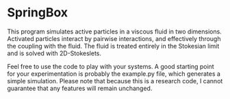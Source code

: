 # SpringBox 
This program simulates active particles in a viscous fluid in two dimensions.
Activated particles interact by pairwise interactions, and effectively through
the coupling with the fluid. The fluid is treated entirely in the Stokesian
limit and is solved with 2D-Stokeslets.

Feel free to use the code to play with your systems. A good starting point for
your experimentation is probably the example.py file, which generates a simple
simulation. Please note that because this is a research code, I cannot
guarantee that any features will remain unchanged.
